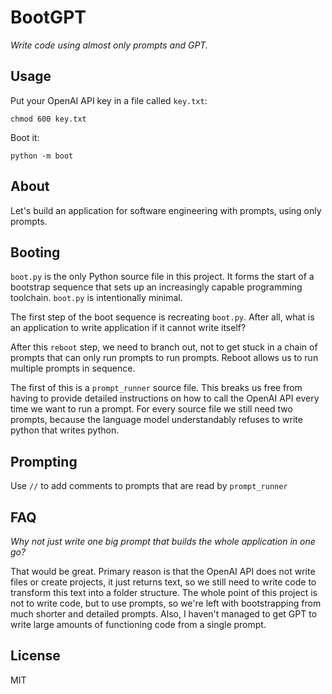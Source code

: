 # BootGPT

*Write code using almost only prompts and GPT.*

## Usage

Put your OpenAI API key in a file called `key.txt`:

    chmod 600 key.txt

Boot it:

    python -m boot

## About

Let's build an application for software engineering with prompts, using only
prompts.

## Booting

`boot.py` is the only Python source file in this project. It forms the start of
a bootstrap sequence that sets up an increasingly capable programming toolchain.
`boot.py` is intentionally minimal.

The first step of the boot sequence is recreating `boot.py`. After all, what is
an application to write application if it cannot write itself?

After this `reboot` step, we need to branch out, not to get stuck in a chain of
prompts that can only run prompts to run prompts. Reboot allows us to run
multiple prompts in sequence.

The first of this is a `prompt_runner` source file. This breaks us free from
having to provide detailed instructions on how to call the OpenAI API every time
we want to run a prompt. For every source file we still need two prompts,
because the language model understandably refuses to write python that writes
python.

## Prompting

Use `//` to add comments to prompts that are read by `prompt_runner`

## FAQ

*Why not just write one big prompt that builds the whole application in one go?*

That would be great. Primary reason is that the OpenAI API does not write files
or create projects, it just returns text, so we still need to write code to
transform this text into a folder structure. The whole point of this project is
not to write code, but to use prompts, so we're left with bootstrapping from
much shorter and detailed prompts. Also, I haven't managed to get GPT to write
large amounts of functioning code from a single prompt.

## License

MIT
